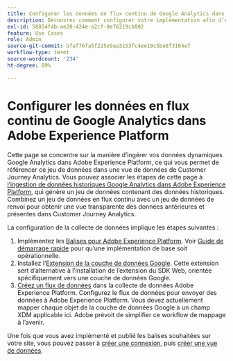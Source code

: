 ```yaml
---
title: Configurer les données en flux continu de Google Analytics dans Adobe Experience Platform
description: Découvrez comment configurer votre implémentation afin d’envoyer une couche de données Google dans Adobe Experience Platform.
exl-id: 58854f4b-ae28-424e-a2cf-0e76219cb802
feature: Use Cases
role: Admin
source-git-commit: bfaf76fa5f225e9aa3153fc4ee10c5be8f3164e7
workflow-type: tm+mt
source-wordcount: '234'
ht-degree: 89%

---
```


# Configurer les données en flux continu de Google Analytics dans Adobe Experience Platform

Cette page se concentre sur la manière d’ingérer vos données dynamiques Google Analytics dans Adobe Experience Platform, ce qui vous permet de référencer ce jeu de données dans une vue de données de Customer Journey Analytics. Vous pouvez associer les étapes de cette page à [l’ingestion de données historiques Google Analytics dans Adobe Experience Platform](backfill.md), qui génère un jeu de données contenant des données historiques. Combinez un jeu de données en flux continu avec un jeu de données de renvoi pour obtenir une vue transparente des données antérieures et présentes dans Customer Journey Analytics.

La configuration de la collecte de données implique les étapes suivantes :

1. Implémentez les [Balises pour Adobe Experience Platform](https://experienceleague.adobe.com/docs/experience-platform/tags/home.html?lang=fr). Voir [Guide de démarrage rapide](https://experienceleague.adobe.com/docs/experience-platform/tags/get-started/quick-start.html) pour qu’une implémentation de base soit opérationnelle.
1. Installez l‘[Extension de la couche de données Google](https://experienceleague.adobe.com/docs/experience-platform/tags/extensions/adobe/google-data-layer/overview.html). Cette extension sert d’alternative à l’installation de l’extension du SDK Web, orientée spécifiquement vers une couche de données Google.
1. [Créez un flux de données](https://experienceleague.adobe.com/docs/experience-platform/edge/datastreams/overview.html) dans la collecte de données Adobe Experience Platform. Configurez le flux de données pour envoyer des données à Adobe Experience Platform. Vous devez actuellement mapper chaque objet de la couche de données Google à un champ XDM applicable ici. Adobe prévoit de simplifier ce workflow de mappage à l’avenir.

Une fois que vous avez implémenté et publié les balises souhaitées sur votre site, vous pouvez passer à [créer une connexion](/help/connections/create-connection.md), puis [créer une vue de données](/help/data-views/create-dataview.md).

